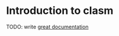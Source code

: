 # Introduction to clasm

TODO: write [great documentation](http://jacobian.org/writing/great-documentation/what-to-write/)
